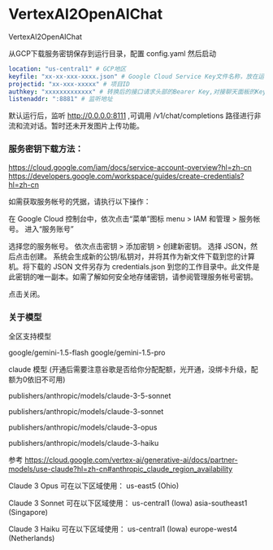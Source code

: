 # VertexAI2OpenAIChat
VertexAI2OpenAIChat


从GCP下载服务密钥保存到运行目录，配置 config.yaml 然后启动

```yaml
location: "us-central1" # GCP地区
keyfile: "xx-xx-xxx-xxxx.json" # Google Cloud Service Key文件名称，放在运行目录下
projectid: "xx-xxx-xxxxx" # 项目ID
authkey: "xxxxxxxxxxxxx" # 转换后的接口请求头部的Bearer Key,对接聊天面板的Key
listenaddr: ":8881" # 监听地址


```

默认运行后，监听 http://0.0.0.0:8111 ,可调用 /v1/chat/completions 路径进行非流和流对话。暂时还未开发图片上传功能。

### 服务密钥下载方法：

https://cloud.google.com/iam/docs/service-account-overview?hl=zh-cn
https://developers.google.com/workspace/guides/create-credentials?hl=zh-cn

如需获取服务帐号的凭据，请执行以下操作：

在 Google Cloud 控制台中，依次点击“菜单”图标 menu > IAM 和管理 > 服务帐号。
进入“服务账号”

选择您的服务帐号。
依次点击密钥 > 添加密钥 > 创建新密钥。
选择 JSON，然后点击创建。
系统会生成新的公钥/私钥对，并将其作为新文件下载到您的计算机。将下载的 JSON 文件另存为 credentials.json 到您的工作目录中。此文件是此密钥的唯一副本。如需了解如何安全地存储密钥，请参阅管理服务帐号密钥。

点击关闭。

### 关于模型

全区支持模型

google/gemini-1.5-flash
google/gemini-1.5-pro


claude 模型 (开通后需要注意谷歌是否给你分配配额，光开通，没绑卡升级，配额为0依旧不可用)

publishers/anthropic/models/claude-3-5-sonnet

publishers/anthropic/models/claude-3-sonnet

publishers/anthropic/models/claude-3-opus

publishers/anthropic/models/claude-3-haiku



参考 https://cloud.google.com/vertex-ai/generative-ai/docs/partner-models/use-claude?hl=zh-cn#anthropic_claude_region_availability

Claude 3 Opus 可在以下区域使用：
us-east5 (Ohio)

Claude 3 Sonnet 可在以下区域使用：
us-central1 (Iowa)
asia-southeast1 (Singapore)

Claude 3 Haiku 可在以下区域使用：
us-central1 (Iowa)
europe-west4 (Netherlands)



